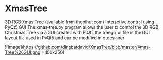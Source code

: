# XmasTree
3D RGB Xmas Tree (available from thepihut.com) Interactive control using PyQt5 GUI
The xmas-tree.py program allows the user to control the 3D RGB Christmas Tree via a GUI created with PiQt5
the treegui.ui file is the GUI layout file used in PyQt5 and can be modified in qtdesigner

![image](https://github.com/dingbatdavid/XmasTree/blob/master/Xmas-Tree%20GUI.png =400x250)
